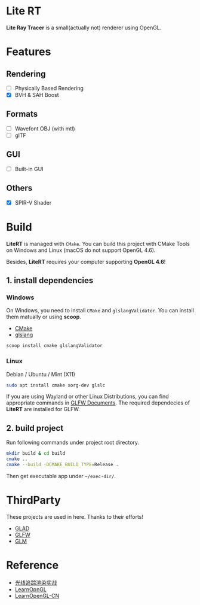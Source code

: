 # Lite RT
**Lite Ray Tracer** is a small(actually not) renderer using OpenGL.

# Features
## Rendering
- [ ] Physically Based Rendering
- [x] BVH & SAH Boost
## Formats
- [ ] Wavefont OBJ (with mtl)
- [ ] glTF
## GUI
- [ ] Built-in GUI
## Others
- [x] SPIR-V Shader

# Build
**LiteRT** is managed with ``CMake``. You can build this project with CMake Tools on Windows and Linux (macOS do not support OpenGL 4.6). 

Besides, **LiteRT** requires your computer supporting **OpenGL 4.6**!

## 1. install dependencies
### Windows
On Windows, you need to install ``CMake`` and ``glslangValidator``.
You can install them matually or using **scoop**.

- [CMake](https://cmake.org/download/)
- [glslang](https://github.com/KhronosGroup/glslang)

```bash
scoop install cmake glslangValidator
```

### Linux
Debian / Ubuntu / Mint (X11)
```bash
sudo apt install cmake xorg-dev glslc
```
If you are using Wayland or other Linux Distributions, you can find appropriate commands in [GLFW Documents](https://www.glfw.org/docs/latest/compile.html). The required dependecies of **LiteRT** are installed for GLFW.

## 2. build project
Run following commands under project root directory.
```bash
mkdir build & cd build
cmake ..
cmake --build -DCMAKE_BUILD_TYPE=Release .
```

Then get executable app under ``~/exec-dir/``.

# ThirdParty
These projects are used in here. Thanks to their efforts!
- [GLAD](https://github.com/Dav1dde/glad)
- [GLFW](https://github.com/glfw/glfw)
- [GLM](https://github.com/g-truc/glm)

# Reference
- [光线追踪渲染实战](https://blog.csdn.net/weixin_44176696/article/details/119044396)
- [LearnOpnGL](https://learnopengl.com/)
- [LearnOpenGL-CN](https://learnopengl-cn.github.io/)
